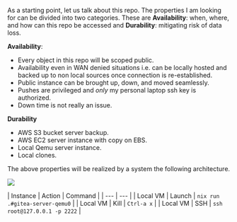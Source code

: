 As a starting point, let us talk about this repo. The properties I am looking for can be divided 
into two categories. These are **Availability**: when, where, and how can this repo be 
accessed and **Durability**: mitigating risk of data loss. 
  
**Availability**:
  
* Every object in this repo will be scoped public.
* Availability even in WAN denied situations i.e. can be locally hosted and backed up
  to non local sources once connection is re-established.
* Public instance can be brought up, down, and moved seamlessly.
* Pushes are privileged and *only* my personal laptop ssh key is authorized.
* Down time is not really an issue.
 
 **Durability**
 
* AWS S3 bucket server backup.
* AWS EC2 server instance with copy on EBS.
* Local Qemu server instance.
* Local clones.
  
The above properties will be realized by a system the following architecture.
     
![](rendered_images/test.svg)
   
| Instance | Action | Command |
| --- | --- |
| Local VM | Launch | `nix run .#gitea-server-qemu0` |
| Local VM | Kill   | `Ctrl-a x` |
| Local VM | SSH    | `ssh root@127.0.0.1 -p 2222` |
